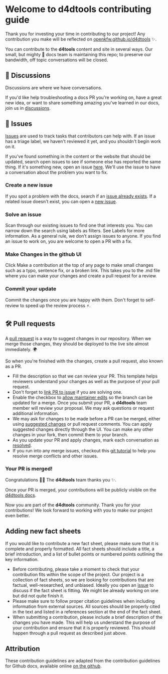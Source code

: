# Welcome to d4dtools contributing guide

Thank you for investing your time in contributing to our project! Any contribution you make will be reflected on [openkfw.github.io/d4dtools](https://openkfw.github.io/d4dtools/) :sparkles:.

You can contribute to the **d4tools**  content and site in several ways. Our small, but mighty :muscle: docs team is maintaining this repo; to preserve our bandwidth, off topic conversations will be closed.

## :mega: Discussions
Discussions are where we have conversations.

If you'd like help troubleshooting a docs PR you're working on, have a great new idea, or want to share something amazing you've learned in our docs, join us in [discussions](https://github.com/openkfw/d4dtools/discussions/).

## :lady_beetle: Issues
[Issues](https://docs.github.com/en/github/managing-your-work-on-github/about-issues) are used to track tasks that contributors can help with. If an issue has a triage label, we haven't reviewed it yet, and you shouldn't begin work on it.

If you've found something in the content or the website that should be updated, search open issues to see if someone else has reported the same thing. If it's something new, open an issue [here](https://github.com/openkfw/d4dtools/issues). We'll use the issue to have a conversation about the problem you want to fix.

### Create a new issue

If you spot a problem with the docs, search if an [issue already exists](https://github.com/openkfw/d4dtools/issues). If a related issue doesn't exist, you can open a [new issue](https://github.com/openkfw/d4dtools/issues/new).

### Solve an issue

Scan through our existing issues to find one that interests you. You can narrow down the search using labels as filters. See Labels for more information. As a general rule, we don’t assign issues to anyone. If you find an issue to work on, you are welcome to open a PR with a fix.

### Make Changes in the github UI

Click Make a contribution at the top of any page to make small changes such as a typo, sentence fix, or a broken link. This takes you to the .md file where you can make your changes and create a pull request for a review.

### Commit your update
Commit the changes once you are happy with them. Don't forget to self-review to speed up the review process :zap:.

## :hammer_and_wrench: Pull requests
A [pull request](https://docs.github.com/en/github/collaborating-with-issues-and-pull-requests/about-pull-requests) is a way to suggest changes in our repository. When we merge those changes, they should be deployed to the live site almost immediately. :earth_africa:

So when you're finished with the changes, create a pull request, also known as a PR.

- Fill the description so that we can review your PR. This template helps reviewers understand your changes as well as the purpose of your pull request. 
- Don't forget to [link PR to issue](https://docs.github.com/en/issues/tracking-your-work-with-issues/linking-a-pull-request-to-an-issue) if you are solving one.
- Enable the checkbox to [allow maintainer edits](https://docs.github.com/en/github/collaborating-with-issues-and-pull-requests/allowing-changes-to-a-pull-request-branch-created-from-a-fork) so the branch can be updated for a merge. Once you submit your PR, a **d4dtools** team member will review your proposal. We may ask questions or request additional information.
- We may ask for changes to be made before a PR can be merged, either using [suggested changes](https://docs.github.com/en/github/collaborating-with-issues-and-pull-requests/incorporating-feedback-in-your-pull-request) or pull request comments. You can apply suggested changes directly through the UI. You can make any other changes in your fork, then commit them to your branch.
- As you update your PR and apply changes, mark each conversation as [resolved](https://docs.github.com/en/github/collaborating-with-issues-and-pull-requests/commenting-on-a-pull-request#resolving-conversations).
- If you run into any merge issues, checkout this [git tutorial](https://github.com/skills/resolve-merge-conflicts) to help you resolve merge conflicts and other issues.

### Your PR is merged!

Congratulations :tada::tada: The **d4dtools** team thanks you :sparkles:. 

Once your PR is merged, your contributions will be publicly visible on the [d4dtools docs](https://openkfw.github.io/d4dtools/). 

Now you are part of the **d4dtools** community. Thank you for your contributions! We look forward to working with you to make our project even better.

## Adding new fact sheets

If you would like to contribute a new fact sheet, please make sure that it is complete and properly formatted. All fact sheets should include a title, a brief introduction, and a list of bullet points or numbered points outlining the key information.

- Before contributing, please take a moment to check that your contribution fits within the scope of the project. Our project is a collection of fact sheets, so we are looking for contributions that are factual, well-researched, and unbiased. Ideally you open an [issue](https://github.com/openkfw/d4dtools/issues) to discuss if the fact sheet is fitting. We might be already working on one but did not quite finish it.
- Please make sure to follow proper citation guidelines when including information from external sources. All sources should be properly cited in the text and listed in a references section at the end of the fact sheet.
- When submitting a contribution, please include a brief description of the changes you have made. This will help us understand the purpose of your contribution and ensure that it is properly reviewed. This should happen through a pull request as described just above.

## Attribution

These contribution guidelines are adapted from the contribution guidelines for Github docs, available online [on the github](https://github.com/github/docs/blob/main/CONTRIBUTING.md).